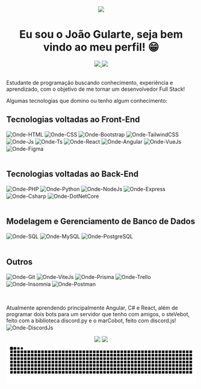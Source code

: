 <div align="center">
  <img src="https://64.media.tumblr.com/a3db7a72abff23d4e23146d8d7c8f33d/tumblr_pabqogyXEH1txj8weo4_540.gifv" height="165em"/>
</div>

<h1 align="center"> Eu sou o João Gularte, seja bem vindo ao meu perfil! 😁 </h1>

<div align="center">
  <a href="https://github.com/ondejoaogularte">
  <img height="200em" src="https://github-readme-stats.vercel.app/api?username=ondejoaogularte&show_icons=true&theme=aura&include_all_commits=true&count_private=true"/>
  <img height="200em" src="https://github-readme-stats.vercel.app/api/top-langs/?username=ondejoaogularte&layout=compact&langs_count=20&theme=aura&hide=batchfile,powershell,python"/></a>
</div>

<br>

Estudante de programação buscando conhecimento, experiência e aprendizado, com o objetivo de me tornar um desenvolvedor Full Stack!

Algumas tecnologias que domino ou tenho algum conhecimento:

## Tecnologias voltadas ao Front-End

<div style="display: inline_block">
  <img align="center" alt="Onde-HTML" height="30" width="40" src="https://cdn.jsdelivr.net/gh/devicons/devicon@latest/icons/html5/html5-original.svg">
  <img align="center" alt="Onde-CSS" height="30" width="40" src="https://cdn.jsdelivr.net/gh/devicons/devicon@latest/icons/css3/css3-original.svg">
  <img align="center" alt="Onde-Bootstrap" height="30" width="40" src="https://cdn.jsdelivr.net/gh/devicons/devicon@latest/icons/bootstrap/bootstrap-original.svg">
  <img align="center" alt="Onde-TailwindCSS" height="30" width="40" src="https://cdn.jsdelivr.net/gh/devicons/devicon@latest/icons/tailwindcss/tailwindcss-original.svg">
  <img align="center" alt="Onde-Js" height="30" width="40" src="https://cdn.jsdelivr.net/gh/devicons/devicon@latest/icons/javascript/javascript-original.svg">
  <img align="center" alt="Onde-Ts" height="30" width="40" src="https://cdn.jsdelivr.net/gh/devicons/devicon@latest/icons/typescript/typescript-original.svg">
  <img align="center" alt="Onde-React" height="30" width="40" src="https://cdn.jsdelivr.net/gh/devicons/devicon@latest/icons/react/react-original.svg">
  <img align="center" alt="Onde-Angular" height="30" width="40" src="https://cdn.jsdelivr.net/gh/devicons/devicon@latest/icons/angular/angular-original.svg">
  <img align="center" alt="Onde-VueJs" height="30" width="40" src="https://cdn.jsdelivr.net/gh/devicons/devicon@latest/icons/vuejs/vuejs-original.svg">
  <img align="center" alt="Onde-Figma" height="30" width="40" src="https://cdn.jsdelivr.net/gh/devicons/devicon@latest/icons/figma/figma-original.svg">
</div><br>

## Tecnologias voltadas ao Back-End

<div style="display: inline_block">
  <img align="center" alt="Onde-PHP" height="30" width="40" src="https://cdn.jsdelivr.net/gh/devicons/devicon@latest/icons/php/php-original.svg">
  <img align="center" alt="Onde-Python" height="30" width="40" src="https://cdn.jsdelivr.net/gh/devicons/devicon@latest/icons/python/python-original.svg">
  <img align="center" alt="Onde-NodeJs" height="30" width="40" src="https://cdn.jsdelivr.net/gh/devicons/devicon@latest/icons/nodejs/nodejs-original.svg">
  <img align="center" alt="Onde-Express" height="30" width="40" src="https://cdn.jsdelivr.net/gh/devicons/devicon@latest/icons/express/express-original.svg">
  <img align="center" alt="Onde-Csharp" height="30" width="40" src="https://cdn.jsdelivr.net/gh/devicons/devicon@latest/icons/csharp/csharp-original.svg">
  <img align="center" alt="Onde-DotNetCore" height="30" width="40" src="https://cdn.jsdelivr.net/gh/devicons/devicon@latest/icons/dotnetcore/dotnetcore-original.svg">
</div><br>

## Modelagem e Gerenciamento de Banco de Dados

<div style="display: inline_block">
  <img align="center" alt="Onde-SQL" height="30" width="40" src="https://cdn.jsdelivr.net/gh/devicons/devicon@latest/icons/azuresqldatabase/azuresqldatabase-original.svg">
  <img align="center" alt="Onde-MySQL" height="30" width="40" src="https://cdn.jsdelivr.net/gh/devicons/devicon@latest/icons/mysql/mysql-original.svg">
  <img align="center" alt="Onde-PostgreSQL" height="30" width="40" src="https://cdn.jsdelivr.net/gh/devicons/devicon@latest/icons/postgresql/postgresql-original.svg">
</div><br>

## Outros

<div style="display: inline_block">
  <img align="center" alt="Onde-Git" height="30" width="40" src="https://cdn.jsdelivr.net/gh/devicons/devicon@latest/icons/git/git-original.svg">
  <img align="center" alt="Onde-ViteJs" height="30" width="40" src="https://cdn.jsdelivr.net/gh/devicons/devicon@latest/icons/vitejs/vitejs-original.svg">
  <img align="center" alt="Onde-Prisma" height="30" width="40" src="https://cdn.jsdelivr.net/gh/devicons/devicon@latest/icons/prisma/prisma-original.svg">
  <img align="center" alt="Onde-Trello" height="30" width="40" src="https://cdn.jsdelivr.net/gh/devicons/devicon@latest/icons/trello/trello-original.svg">
  <img align="center" alt="Onde-Insomnia" height="30" width="40" src="https://cdn.jsdelivr.net/gh/devicons/devicon@latest/icons/insomnia/insomnia-original.svg">
  <img align="center" alt="Onde-Postman" height="30" width="40" src="https://cdn.jsdelivr.net/gh/devicons/devicon@latest/icons/postman/postman-original.svg">
</div><br>
  
##

Atualmente aprendendo principalmente Angular, C# e React, além de programar dois bots para um servidor que tenho com amigos, o steVebot, feito com a biblioteca discord.py e o marCobot, feito com discord.js!
<img align="center" alt="Onde-DiscordJs" height="30" width="40" src="https://cdn.jsdelivr.net/gh/devicons/devicon@latest/icons/discordjs/discordjs-original.svg">

<div align="center"> 
  <a href="https://www.instagram.com/joaogularte_/" target="_blank"><img src="https://img.shields.io/badge/-Instagram-%23E4405F?style=for-the-badge&logo=instagram&logoColor=white"></a>
  <a href="https://www.linkedin.com/in/joaogularte/" target="_blank"><img src="https://img.shields.io/badge/LinkedIn-0077B5?style=for-the-badge&logo=linkedin&logoColor=white"></a>
</div>

<div align="center">
  <picture>
    <source media="(prefers-color-scheme: dark)" srcset="https://raw.githubusercontent.com/ondejoaogularte/ondejoaogularte/output/github-contribution-grid-snake-dark.svg">
    <source media="(prefers-color-scheme: light)" srcset="https://raw.githubusercontent.com/ondejoaogularte/ondejoaogularte/output/github-contribution-grid-snake.svg">
    <img alt="github contribution grid snake animation" src="https://raw.githubusercontent.com/ondejoaogularte/ondejoaogularte/output/github-contribution-grid-snake.svg">
  </picture>
</div>
